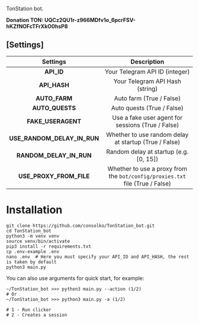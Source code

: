 TonStation bot. 

**Donation TON: UQCz2QU1r-z966MDfv1o_6pcrFSV-hKZfNOFcTFrXkO0hsP8**

## [Settings]
|        Settings         |                                      Description                                       |
|:-----------------------:|:--------------------------------------------------------------------------------------:|
|  **API_ID**             |        Your Telegram API ID (integer)                                                  |
|  **API_HASH**           |        Your Telegram API Hash (string)                                                 |
| **AUTO_FARM**        | Auto farm (True / False)     |
| **AUTO_QUESTS**  | Auto quests (True / False)    |
|  **FAKE_USERAGENT**     |        Use a fake user agent for sessions (True / False)                               |
| **USE_RANDOM_DELAY_IN_RUN** | Whether to use random delay at startup (True / False)                              |
| **RANDOM_DELAY_IN_RUN** |        Random delay at startup (e.g. [0, 15])                                          |
| **USE_PROXY_FROM_FILE** |        Whether to use a proxy from the `bot/config/proxies.txt` file (True / False)    |


# Installation
```shell
git clone https://github.com/consolko/TonStation_bot.git
cd TonStation_bot
python3 -m venv venv
source venv/bin/activate
pip3 install -r requirements.txt
cp .env-example .env
nano .env  # Here you must specify your API_ID and API_HASH, the rest is taken by default
python3 main.py
```

You can also use arguments for quick start, for example:
```shell
~/TonStation_bot >>> python3 main.py --action (1/2)
# Or
~/TonStation_bot >>> python3 main.py -a (1/2)

# 1 - Run clicker
# 2 - Creates a session
```

